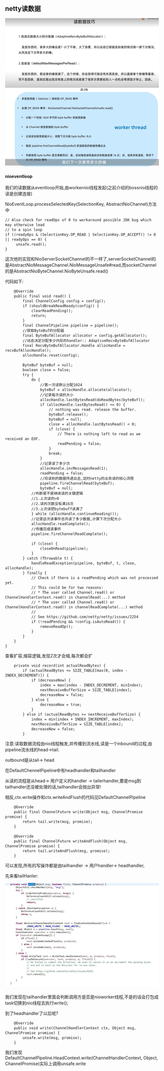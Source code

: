 ## netty读数据
![技巧](pic2/0.jpg)
![流程](pic2/1.jpg)

#### nioeventloop

我们的读数据从eventloop开始,由workernio线程发起(之前介绍的bossnio线程的读是创建连接)

NioEventLoop.processSelectedKey(SelectionKey, AbstractNioChannel)方法中

	// Also check for readOps of 0 to workaround possible JDK bug which may otherwise lead
    // to a spin loop
    if ((readyOps & (SelectionKey.OP_READ | SelectionKey.OP_ACCEPT)) != 0 || readyOps == 0) {
         unsafe.read();
    }

这次他的实现和NioServerSocketChannel的不一样了,serverSocketChannel的是AbstractNioMessageChannel.NioMessageUnsafe#read,而socketChannel的是AbstractNioByteChannel.NioByteUnsafe.read()

代码如下:

        @Override
        public final void read() {
            final ChannelConfig config = config();
            if (shouldBreakReadReady(config)) {
                clearReadPending();
                return;
            }
            final ChannelPipeline pipeline = pipeline();
			//获取ByteBuf的分配器
            final ByteBufAllocator allocator = config.getAllocator();
			//动态决定分配多少内存的handler:: AdaptiveRecvByteBufAllocator
            final RecvByteBufAllocator.Handle allocHandle = recvBufAllocHandle();
            allocHandle.reset(config);

            ByteBuf byteBuf = null;
            boolean close = false;
            try {
                do {
					//第一次读默认分配1024
                    byteBuf = allocHandle.allocate(allocator);
					//记录每次读的大小
                    allocHandle.lastBytesRead(doReadBytes(byteBuf));
                    if (allocHandle.lastBytesRead() <= 0) {
                        // nothing was read. release the buffer.
                        byteBuf.release();
                        byteBuf = null;
                        close = allocHandle.lastBytesRead() < 0;
                        if (close) {
                            // There is nothing left to read as we received an EOF.
                            readPending = false;
                        }
                        break;
                    }
					//记录读了多少次
                    allocHandle.incMessagesRead(1);
                    readPending = false;
					//将读到的数据传递出去,这时netty的业务读的核心流程
                    pipeline.fireChannelRead(byteBuf);
                    byteBuf = null;
				//判断是不是继续读的关键逻辑
				//1.上次读的>0
				//2.读的次数没有满16次
				//3.上次读把bytebuff读满了
                } while (allocHandle.continueReading());
				//记录这次读事件总共读了多少数据,计算下次分配大小
                allocHandle.readComplete();
				//传播完成读事件
                pipeline.fireChannelReadComplete();

                if (close) {
                    closeOnRead(pipeline);
                }
            } catch (Throwable t) {
                handleReadException(pipeline, byteBuf, t, close, allocHandle);
            } finally {
                // Check if there is a readPending which was not processed yet.
                // This could be for two reasons:
                // * The user called Channel.read() or ChannelHandlerContext.read() in channelRead(...) method
                // * The user called Channel.read() or ChannelHandlerContext.read() in channelReadComplete(...) method
                //
                // See https://github.com/netty/netty/issues/2254
                if (!readPending && !config.isAutoRead()) {
                    removeReadOp();
                }
            }
        }
    }

查看扩容,缩容逻辑,发现2次才会缩,每次都会扩

        private void record(int actualReadBytes) {
            if (actualReadBytes <= SIZE_TABLE[max(0, index - INDEX_DECREMENT)]) {
                if (decreaseNow) {
                    index = max(index - INDEX_DECREMENT, minIndex);
                    nextReceiveBufferSize = SIZE_TABLE[index];
                    decreaseNow = false;
                } else {
                    decreaseNow = true;
                }
            } else if (actualReadBytes >= nextReceiveBufferSize) {
                index = min(index + INDEX_INCREMENT, maxIndex);
                nextReceiveBufferSize = SIZE_TABLE[index];
                decreaseNow = false;
            }

注意:读取数据流程由nio线程触发,并传播到流水线,读是一个inbound的过程,由pipeline流水线的head->tail.

outbound是从tail-> head

在DefaultChennelPipeline中有headhandler和tailhandler

从读的流程是从head-> 用户定义的handler -> tailerhandler,要是msg到tailhandler还没被处理的话,tailhandler会抛出异常!

相反,ctx.write操作和ctx.writeAndFlush的代码见DefaultChannelPipeline

	    @Override
	    public final ChannelFuture write(Object msg, ChannelPromise promise) {
	        return tail.write(msg, promise);
	    }
	
	    @Override
	    public final ChannelFuture writeAndFlush(Object msg, ChannelPromise promise) {
	        return tail.writeAndFlush(msg, promise);
	    }
可以发现,所有的写操作都是由tailhandler -> 用户handler-> headhandler,

先来看tailHanler:

![tail](pic2/2.jpg)

我们发现在tailhandler里面会判断调用方是否是nioworker线程,不是的话会打包成task切换到nio线程去执行write();



到了headhandler了以后呢?

        @Override
        public void write(ChannelHandlerContext ctx, Object msg, ChannelPromise promise) {
            unsafe.write(msg, promise);
        }

我们发现DefaultChannelPipeline.HeadContext.write(ChannelHandlerContext, Object, ChannelPromise)实际上调用unsafe.write
